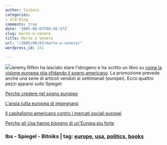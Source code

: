 ```yaml
---
author: leibniz
categories:
- old-blog
comments: true
date: '2005-08-03T08:56:37Z'
slug: marte-e-venere
title: Marte e Venere
url: "/2005/08/03/marte-e-venere/"
wordpress_id: 151

---
```

![](https://www.bitniks.es/WHO/1996/gifs/riffkin.gif)Jeremy Rifkin ha lasciato stare l'idrogeno e ha scritto un libro su
[come la visione europea stia sfidando il sogno americano](https://www.internetbookshop.it/ser/serdsp.asp?shop=1&c=MMMJ70ZMOZ2MM). La promozione
prevede anche una serie di articoli venduti ai settimanali (europei).
Ecco quattro pezzi apparsi sullo Spiegel:  

  

[Perche credere nel sogno europeo](https://service.spiegel.de/cache/international/0,1518,366940,00.html)  

[L'ansia tutta europea di impegnarsi](https://service.spiegel.de/cache/international/0,1518,366942,00.html)  

[Il capitalismo americano contro i mercati sociali europei](https://service.spiegel.de/cache/international/0,1518,366944,00.html)  

[Perche gli Usa hanno bisogno di un'Europa piu forte](https://service.spiegel.de/cache/international/0,1518,366945,00.html)  



### Ibs - Spiegel - Bitniks | tag: [europe](https://www.technorati.com/tags/europe), [usa](https://www.technorati.com/tags/usa), [politics](https://www.technorati.com/tags/politics), [books](https://www.technorati.com/tags/books)

